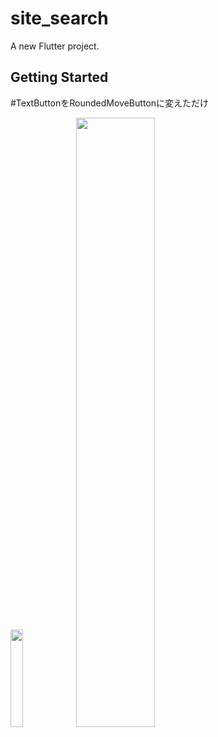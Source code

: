 # site_search

A new Flutter project.

## Getting Started

#TextButtonをRoundedMoveButtonに変えただけ
<p>
  <img src="https://user-images.githubusercontent.com/65322807/212904870-28e37264-876e-4df6-b37f-b17895179d4a.png" width="20%">
  <img src="https://user-images.githubusercontent.com/65322807/212904887-b6c96a54-3a4e-4dd6-aff5-ba8a55b8febd.png" width="50%">
</p>


